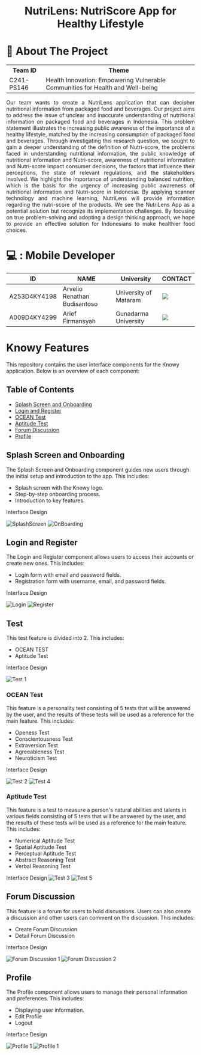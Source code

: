 <div align="center">

  <h1>NutriLens: NutriScore App for Healthy Lifestyle</h1>

</div>

# :open_book: About The Project
<table>
<tr>
<th>Team ID</th>
<th>Theme</th>
</tr>
<tr>
<td>
C241-PS146
</td>
<td>
Health Innovation: Empowering Vulnerable Communities for Health and Well-being
</td>
</tr>
</table>
<p align="justify">
  Our team wants to create a NutriLens application that can decipher nutritional information from packaged food and 
  beverages. Our project aims to address the issue of unclear and inaccurate understanding of nutritional information on 
  packaged food and beverages in Indonesia. This problem statement illustrates the increasing public awareness of the 
  importance of a healthy lifestyle, matched by the increasing consumption of packaged food and beverages. Through 
  investigating this research question, we sought to gain a deeper understanding of the definition of Nutri-score, 
  the problems faced in understanding nutritional information, the public knowledge of nutritional information and Nutri-score,
  awareness of nutritional information and Nutri-score impact consumer decisions, the factors that influence their perceptions,
  the state of relevant regulations, and the stakeholders involved. We highlight the importance of understanding balanced nutrition, 
  which is the basis for the urgency of increasing public awareness of nutritional information and Nutri-score in Indonesia.
  By applying scanner technology and machine learning, NutriLens will provide information regarding the nutri-score of the products. 
  We see the NutriLens App as a potential solution but recognize its implementation challenges. 
  By focusing on true problem-solving and adopting a design thinking approach, we hope to provide an effective solution for Indonesians to 
  make healthier food choices. 
</p>
  

# 💻 : Mobile Developer
  | ID         | NAME          | University                  | CONTACT                                                                                                                                                                                                                                                                                                                                                                                                                         |
  |------------|---------------|-----------------------------|---------------------------------------------------------------------------------------------------------------------------------------------------------------------------------------------------------------------------------------------------------------------------------------------------------------------------------------------------------------------------------------------------------------------------------|
  | A253D4KY4198  | Arvelio Renathan Budisantoso | University of Mataram  | <a href="https://www.linkedin.com/in/arveliorenathan/"><img src="https://img.shields.io/badge/LinkedIn-0077B5?style=for-the-badge&logo=linkedin&logoColor=white" /></a>                                                                                                    |
  | A009D4KY4299  | Arief Firmansyah | Gunadarma University | <a href="https://www.linkedin.com/in/arief-firmansyah-55084a22b/"><img src="https://img.shields.io/badge/LinkedIn-0077B5?style=for-the-badge&logo=linkedin&logoColor=white" /></a>                                                                                               |



# Knowy Features

This repository contains the user interface components for the Knowy application. Below is an overview of each component:

## Table of Contents

- [Splash Screen and Onboarding](#splash-screen-and-onboarding)
- [Login and Register](#login-and-register)
- [OCEAN Test](#ocean-test)
- [Aptitude Test](#aptitude-test)
- [Forum Discussion](#forum-discussion)
- [Profile](#profile)

## Splash Screen and Onboarding

The Splash Screen and Onboarding component guides new users through the initial setup and introduction to the app. This includes:

- Splash screen with the Knowy logo.
- Step-by-step onboarding process.
- Introduction to key features.

Interface Design

![SplashScreen](https://github.com/arveliorenathan/TugasBesarWeb/assets/116048191/ca0d256a-7842-4931-b9cc-c9b753f545f2) ![OnBoarding](https://github.com/arveliorenathan/TugasBesarWeb/assets/116048191/7428ec66-70a9-410e-a372-44252a054992)

## Login and Register

The Login and Register component allows users to access their accounts or create new ones. This includes:

- Login form with email and password fields.
- Registration form with username, email, and password fields.

Interface Design

![Login](https://github.com/arveliorenathan/TugasBesarWeb/assets/116048191/239fa924-1a0a-4d43-bb8e-62b184cb37ef) ![Register](https://github.com/arveliorenathan/TugasBesarWeb/assets/116048191/33fb25a0-23c2-4e5e-a37e-2f6e6a4e3d28)

## Test

This test feature is divided into 2. This includes:

- OCEAN TEST
- Aptitude Test

Interface Design

![Test 1](https://github.com/arveliorenathan/TugasBesarWeb/assets/116048191/6618f9a8-4259-494f-a3d1-8c6c730ad841)

### OCEAN Test 

This feature is a personality test consisting of 5 tests that will be answered by the user, and the results of these tests will be used as a reference for the main feature. This includes:

- Openess Test
- Conscientousness Test
- Extraversion Test
- Agreeableness Test
- Neuroticism Test

Interface Design

![Test 2](https://github.com/arveliorenathan/TugasBesarWeb/assets/116048191/69243f7e-5e68-4911-944e-d723accec950) ![Test 4](https://github.com/arveliorenathan/TugasBesarWeb/assets/116048191/dda0522e-2451-4547-ae23-b74928335575)


### Aptitude Test

This feature is a test to measure a person's natural abilities and talents in various fields consisting of 5 tests that will be answered by the user, and the results of these tests will be used as a reference for the main feature. This includes:

- Numerical Aptitude Test
- Spatial Aptitude Test
- Perceptual Aptitude Test
- Abstract Reasoning Test
- Verbal Reasoning Test

Interface Design
![Test 3](https://github.com/arveliorenathan/TugasBesarWeb/assets/116048191/784c979a-3e45-4539-a025-76e05287d4cc) ![Test 5](https://github.com/arveliorenathan/TugasBesarWeb/assets/116048191/8fde4f9d-5d85-4c17-9974-f53e6e2b2eb9)

## Forum Discussion

This feature is a forum for users to hold discussions. Users can also create a discussion and other users can comment on the discussion. This includes:

- Create Forum Discussion
- Detail Forum Discussion

Interface Design

![Forum Discussion 1](https://github.com/arveliorenathan/TugasBesarWeb/assets/116048191/e3d1ff25-956b-4710-81f4-16956e278d77) ![Forum Discussion 2](https://github.com/arveliorenathan/TugasBesarWeb/assets/116048191/87440d6a-d89b-4f0d-9eaa-827dd0104ac3)

## Profile

The Profile component allows users to manage their personal information and preferences. This includes:

- Displaying user information.
- Edit Profile
- Logout

Interface Design

![Profile 1](https://github.com/arveliorenathan/TugasBesarWeb/assets/116048191/2d382d02-153b-4866-8001-a4a48147fa07) ![Profile 1](https://github.com/arveliorenathan/TugasBesarWeb/assets/116048191/7e56ea78-d345-44df-8c87-b7f1f47493e1)


